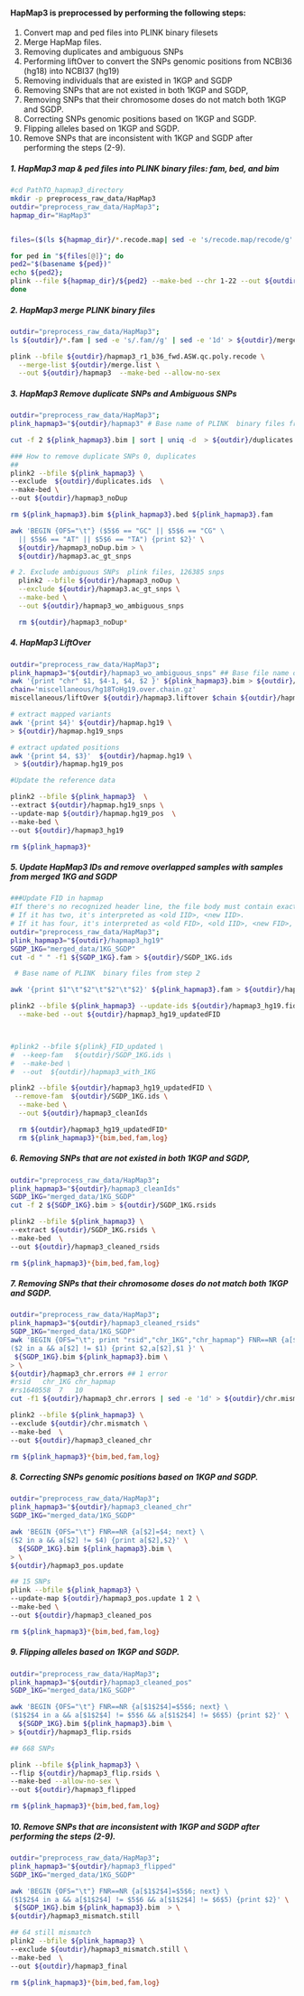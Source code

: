 #### HapMap3 is preprocessed by performing the following steps:

1. Convert map and ped files into PLINK binary filesets
2. Merge HapMap files.
3. Removing duplicates and ambiguous SNPs
4. Performing liftOver to convert the SNPs genomic positions from NCBI36 (hg18) into NCBI37 (hg19)
5. Removing individuals that are existed in 1KGP and SGDP
6. Removing SNPs that are not existed in both 1KGP and SGDP,
7. Removing SNPs that their chromosome doses do not match both 1KGP and SGDP.
8. Correcting SNPs genomic positions based on 1KGP and SGDP.
9. Flipping alleles based on 1KGP and SGDP.
10. Remove SNPs that are inconsistent with 1KGP and SGDP after performing the steps (2-9).

##### 1. HapMap3 map & ped files into PLINK binary files: fam, bed, and bim

```bash
#cd PathTO_hapmap3_directory
mkdir -p preprocess_raw_data/HapMap3
outdir="preprocess_raw_data/HapMap3";
hapmap_dir="HapMap3"


files=($(ls ${hapmap_dir}/*.recode.map| sed -e 's/recode.map/recode/g' ))

for ped in "${files[@]}"; do
ped2="$(basename ${ped})"
echo ${ped2};
plink --file ${hapmap_dir}/${ped2} --make-bed --chr 1-22 --out ${outdir}/${ped2} --allow-no-sex
done
```

##### 2. HapMap3 merge PLINK binary files

```bash
outdir="preprocess_raw_data/HapMap3";
ls ${outdir}/*.fam | sed -e 's/.fam//g' | sed -e '1d' > ${outdir}/merge.list

plink --bfile ${outdir}/hapmap3_r1_b36_fwd.ASW.qc.poly.recode \
  --merge-list ${outdir}/merge.list \
  --out ${outdir}/hapmap3  --make-bed --allow-no-sex
```

##### 3. HapMap3 Remove duplicate SNPs and Ambiguous SNPs

```bash
outdir="preprocess_raw_data/HapMap3";
plink_hapmap3="${outdir}/hapmap3" # Base name of PLINK  binary files from step 2

cut -f 2 ${plink_hapmap3}.bim | sort | uniq -d  > ${outdir}/duplicates.ids

### How to remove duplicate SNPs 0, duplicates
##
plink2 --bfile ${plink_hapmap3} \
--exclude  ${outdir}/duplicates.ids  \
--make-bed \
--out ${outdir}/hapmap3_noDup

rm ${plink_hapmap3}.bim ${plink_hapmap3}.bed ${plink_hapmap3}.fam

awk 'BEGIN {OFS="\t"} ($5$6 == "GC" || $5$6 == "CG" \
  || $5$6 == "AT" || $5$6 == "TA") {print $2}' \
  ${outdir}/hapmap3_noDup.bim > \
  ${outdir}/hapmap3.ac_gt_snps

# 2. Exclude ambiguous SNPs  plink files, 126385 snps
  plink2 --bfile ${outdir}/hapmap3_noDup \
  --exclude ${outdir}/hapmap3.ac_gt_snps \
  --make-bed \
  --out ${outdir}/hapmap3_wo_ambiguous_snps

  rm ${outdir}/hapmap3_noDup*
```

##### 4. HapMap3 LiftOver

```bash
outdir="preprocess_raw_data/HapMap3";
plink_hapmap3="${outdir}/hapmap3_wo_ambiguous_snps" ## Base file name of hapmap3_no_ambiguous_snps
awk '{print "chr" $1, $4-1, $4, $2 }' ${plink_hapmap3}.bim > ${outdir}/hapmap3.liftover
chain='miscellaneous/hg18ToHg19.over.chain.gz'
miscellaneous/liftOver ${outdir}/hapmap3.liftover $chain ${outdir}/hapmap.hg19 ${outdir}/hapmap.unmapped

# extract mapped variants
awk '{print $4}' ${outdir}/hapmap.hg19 \
> ${outdir}/hapmap.hg19_snps

# extract updated positions
awk '{print $4, $3}'  ${outdir}/hapmap.hg19 \
 > ${outdir}/hapmap.hg19_pos

#﻿Update the reference data

plink2 --bfile ${plink_hapmap3}  \
--extract ${outdir}/hapmap.hg19_snps \
--update-map ${outdir}/hapmap.hg19_pos  \
--make-bed \
--out ${outdir}/hapmap3_hg19

rm ${plink_hapmap3}*
```

##### 5. Update HapMap3 IDs and remove overlapped samples with samples from merged 1KG and SGDP

```bash
###Update FID in hapmap
#If there's no recognized header line, the file body must contain exactly two or four columns.
# If it has two, it's interpreted as <old IID>, <new IID>.
# If it has four, it's interpreted as <old FID>, <old IID>, <new FID>, <new IID>.
outdir="preprocess_raw_data/HapMap3";
plink_hapmap3="${outdir}/hapmap3_hg19"
SGDP_1KG="merged_data/1KG_SGDP"
cut -d " " -f1 ${SGDP_1KG}.fam > ${outdir}/SGDP_1KG.ids

 # Base name of PLINK  binary files from step 2

awk '{print $1"\t"$2"\t"$2"\t"$2}' ${plink_hapmap3}.fam > ${outdir}/hapmap3_hg19.fid

plink2 --bfile ${plink_hapmap3} --update-ids ${outdir}/hapmap3_hg19.fid \
  --make-bed --out ${outdir}/hapmap3_hg19_updatedFID



#plink2 --bfile ${plink}_FID_updated \
#  --keep-fam   ${outdir}/SGDP_1KG.ids \
#  --make-bed \
#  --out  ${outdir}/hapmap3_with_1KG

plink2 --bfile ${outdir}/hapmap3_hg19_updatedFID \
 --remove-fam  ${outdir}/SGDP_1KG.ids \
  --make-bed \
  --out ${outdir}/hapmap3_cleanIds

  rm ${outdir}/hapmap3_hg19_updatedFID*
  rm ${plink_hapmap3}*{bim,bed,fam,log}

```

##### 6. Removing SNPs that are not existed in both 1KGP and SGDP,

```bash
outdir="preprocess_raw_data/HapMap3";
plink_hapmap3="${outdir}/hapmap3_cleanIds"
SGDP_1KG="merged_data/1KG_SGDP"
cut -f 2 ${SGDP_1KG}.bim > ${outdir}/SGDP_1KG.rsids

plink2 --bfile ${plink_hapmap3} \
--extract ${outdir}/SGDP_1KG.rsids \
--make-bed  \
--out ${outdir}/hapmap3_cleaned_rsids

rm ${plink_hapmap3}*{bim,bed,fam,log}
```

##### 7. Removing SNPs that their chromosome doses do not match both 1KGP and SGDP.

```bash
outdir="preprocess_raw_data/HapMap3";
plink_hapmap3="${outdir}/hapmap3_cleaned_rsids"
SGDP_1KG="merged_data/1KG_SGDP"
awk 'BEGIN {OFS="\t"; print "rsid","chr_1KG","chr_hapmap"} FNR==NR {a[$2]=$1; next} \
($2 in a && a[$2] != $1) {print $2,a[$2],$1 }' \
 ${SGDP_1KG}.bim ${plink_hapmap3}.bim \
> \
${outdir}/hapmap3_chr.errors ## 1 error
#rsid	chr_1KG	chr_hapmap
#rs1640558	7	10
cut -f1 ${outdir}/hapmap3_chr.errors | sed -e '1d' > ${outdir}/chr.mismatch

plink2 --bfile ${plink_hapmap3} \
--exclude ${outdir}/chr.mismatch \
--make-bed  \
--out ${outdir}/hapmap3_cleaned_chr

rm ${plink_hapmap3}*{bim,bed,fam,log}
```

##### 8. Correcting SNPs genomic positions based on 1KGP and SGDP.

```bash
outdir="preprocess_raw_data/HapMap3";
plink_hapmap3="${outdir}/hapmap3_cleaned_chr"
SGDP_1KG="merged_data/1KG_SGDP"

awk 'BEGIN {OFS="\t"} FNR==NR {a[$2]=$4; next} \
($2 in a && a[$2] != $4) {print a[$2],$2}' \
  ${SGDP_1KG}.bim ${plink_hapmap3}.bim \
> \
${outdir}/hapmap3_pos.update

## 15 SNPs
plink --bfile ${plink_hapmap3} \
--update-map ${outdir}/hapmap3_pos.update 1 2 \
--make-bed \
--out ${outdir}/hapmap3_cleaned_pos

rm ${plink_hapmap3}*{bim,bed,fam,log}
```

##### 9. Flipping alleles based on 1KGP and SGDP.

```bash
outdir="preprocess_raw_data/HapMap3";
plink_hapmap3="${outdir}/hapmap3_cleaned_pos"
SGDP_1KG="merged_data/1KG_SGDP"

awk 'BEGIN {OFS="\t"} FNR==NR {a[$1$2$4]=$5$6; next} \
($1$2$4 in a && a[$1$2$4] != $5$6 && a[$1$2$4] != $6$5) {print $2}' \
  ${SGDP_1KG}.bim ${plink_hapmap3}.bim \
> ${outdir}/hapmap3_flip.rsids

## 668 SNPs

plink --bfile ${plink_hapmap3} \
--flip ${outdir}/hapmap3_flip.rsids \
--make-bed --allow-no-sex \
--out ${outdir}/hapmap3_flipped

rm ${plink_hapmap3}*{bim,bed,fam,log}
```

##### 10. Remove SNPs that are inconsistent with 1KGP and SGDP after performing the steps (2-9).

```bash
outdir="preprocess_raw_data/HapMap3";
plink_hapmap3="${outdir}/hapmap3_flipped"
SGDP_1KG="merged_data/1KG_SGDP"

awk 'BEGIN {OFS="\t"} FNR==NR {a[$1$2$4]=$5$6; next} \
($1$2$4 in a && a[$1$2$4] != $5$6 && a[$1$2$4] != $6$5) {print $2}' \
 ${SGDP_1KG}.bim ${plink_hapmap3}.bim  > \
${outdir}/hapmap3_mismatch.still

## 64 still mismatch
plink2 --bfile ${plink_hapmap3} \
--exclude ${outdir}/hapmap3_mismatch.still \
--make-bed  \
--out ${outdir}/hapmap3_final

rm ${plink_hapmap3}*{bim,bed,fam,log}
```
